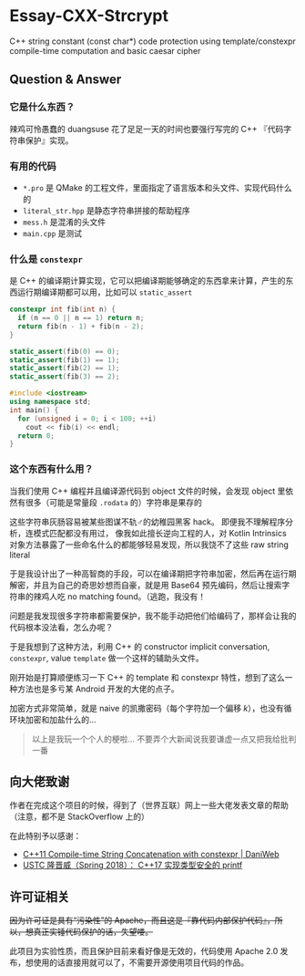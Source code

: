 # Essay-CXX-Strcrypt

C++ string constant (const char*) code protection using template/constexpr compile-time computation and basic caesar cipher

## Question & Answer

### 它是什么东西？

辣鸡可怜愚蠢的 duangsuse 花了足足一天的时间也要强行写完的 C++ 『代码字符串保护』实现。

### 有用的代码

+ `*.pro` 是 QMake 的工程文件，里面指定了语言版本和头文件、实现代码什么的
+ `literal_str.hpp` 是静态字符串拼接的帮助程序
+ `mess.h` 是混淆的头文件
+ `main.cpp` 是测试


### 什么是 `constexpr`

是 C++ 的编译期计算实现，它可以把编译期能够确定的东西拿来计算，产生的东西运行期编译期都可以用，比如可以 `static_assert`

```c++
constexpr int fib(int n) {
  if (n == 0 || n == 1) return n;
  return fib(n - 1) + fib(n - 2);
}

static_assert(fib(0) == 0);
static_assert(fib(1) == 1);
static_assert(fib(2) == 1);
static_assert(fib(3) == 2);

#include <iostream>
using namespace std;
int main() {
  for (unsigned i = 0; i < 100; ++i)
    cout << fib(i) << endl;
  return 0; 
}

```

### 这个东西有什么用？

当我们使用 C++ 编程并且编译源代码到 object 文件的时候，会发现 object 里依然有很多（可能是常量段 `.rodata` 的）字符串是果存的

这些字符串灰肠容易被某些图谋不轨♂的幼稚园黑客 hack。
即便我不理解程序分析，连模式匹配都没有用过，
像我如此擅长逆向工程的人，对 Kotlin Intrinsics 对象方法暴露了一些命名什么的都能够轻易发现，所以我饶不了这些 raw string literal

于是我设计出了一种高智商的手段，可以在编译期把字符串加密，然后再在运行期解密，并且为自己的奇思妙想而自豪，就是用 Base64 预先编码，然后让搜索字符串的辣鸡人吃 no matching found。（逃跑，我没有！

问题是我发现很多字符串都需要保护，我不能手动把他们给编码了，那样会让我的代码根本没法看，怎么办呢？

于是我想到了这种方法，利用 C++ 的 constructor implicit conversation, `constexpr`, value `template` 做一个这样的辅助头文件。

刚开始是打算顺便练习一下 C++ 的 template 和 constexpr 特性，想到了这么一种方法也是多亏某 Android 开发的大佬的点子。

加密方式非常简单，就是 naive 的凯撒密码（每个字符加一个偏移 _k_），也没有循环块加密和加盐什么的...

> 以上是我玩一个个人的梗啦... 不要弄个大新闻说我要谦虚一点又把我给批判一番

## 向大佬致谢

作者在完成这个项目的时候，得到了（世界互联）网上一些大佬发表文章的帮助（注意，都不是 StackOverflow 上的）

在此特别予以感谢：

+ [C++11 Compile-time String Concatenation with constexpr | DaniWeb](https://www.daniweb.com/programming/software-development/code/482276/c-11-compile-time-string-concatenation-with-constexpr)
+ [USTC 隆晋威（Spring 2018）： C++17 实现类型安全的 printf ](https://lug.ustc.edu.cn/wiki/lug/events/weeklyparty)

## 许可证相关

~~因为许可证是具有“污染性”的 Apache，而且这是『靠代码内部保护代码』，所以，想真正实锤代码保护的话，失望喽。~~

此项目为实验性质，而且保护目前来看好像是无效的，代码使用 Apache 2.0 发布，想使用的话直接用就可以了，不需要开源使用项目代码的作品。


